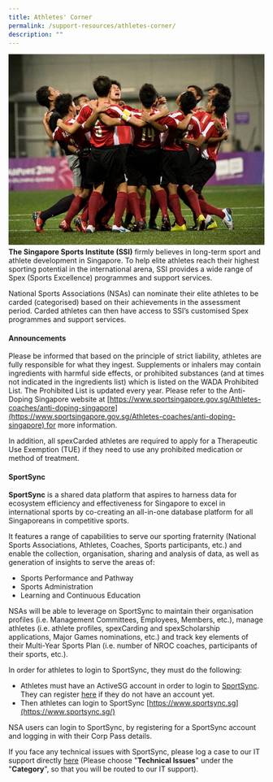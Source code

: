 ```yaml
---
title: Athletes' Corner
permalink: /support-resources/athletes-corner/
description: ""
---
```


![](/images/Support/Athlete's%20Corner/Athlete%20corner%20Pic.jpeg)
**The Singapore Sports Institute (SSI)** firmly believes in long-term sport and athlete development in Singapore. To help elite athletes reach their highest sporting potential in the international arena, SSI provides a wide range of Spex (Sports Excellence) programmes and support services.

National Sports Associations (NSAs) can nominate their elite athletes to be carded (categorised) based on their achievements in the assessment period. Carded athletes can then have access to SSI’s customised Spex programmes and support services.

#### **Announcements**
Please be informed that based on the principle of strict liability, athletes are fully responsible for what they ingest. Supplements or inhalers may contain ingredients with harmful side effects, or prohibited substances (and at times not indicated in the ingredients list) which is listed on the WADA Prohibited List. The Prohibited List is updated every year. Please refer to the Anti-Doping Singapore website at [https://www.sportsingapore.gov.sg/Athletes-coaches/anti-doping-singapore](https://www.sportsingapore.gov.sg/Athletes-coaches/anti-doping-singapore) for more information.

In addition, all spexCarded athletes are required to apply for a Therapeutic Use Exemption (TUE) if they need to use any prohibited medication or method of treatment.

#### **SportSync**

**SportSync** is a shared data platform that aspires to harness data for ecosystem efficiency and effectiveness for Singapore to excel in international sports by co-creating an all-in-one database platform for all Singaporeans in competitive sports.

It features a range of capabilities to serve our sporting fraternity (National Sports Associations, Athletes, Coaches, Sports participants, etc.) and enable the collection, organisation, sharing and analysis of data, as well as generation of insights to serve the areas of:

*   Sports Performance and Pathway
*   Sports Administration
*   Learning and Continuous Education

NSAs will be able to leverage on SportSync to maintain their organisation profiles (i.e. Management Committees, Employees, Members, etc.), manage athletes (i.e. athlete profiles, spexCarding and spexScholarship applications, Major Games nominations, etc.) and track key elements of their Multi-Year Sports Plan (i.e. number of NROC coaches, participants of their sports, etc.).

In order for athletes to login to SportSync, they must do the following:

* Athletes must have an ActiveSG account in order to login to [SportSync](https://members.myactivesg.com). They can register [here](https://members.myactivesg.com/) if they do not have an account yet.
* Then athletes can login to SportSync [https://www.sportsync.sg](https://www.sportsync.sg/)

NSA users can login to SportSync, by registering for a SportSync account and logging in with their Corp Pass details.

If you face any technical issues with SportSync, please log a case to our IT support directly [here](https://www.sportsync.sg/app/Login/Contact) (Please choose "**Technical Issues**" under the "**Category**", so that you will be routed to our IT support).